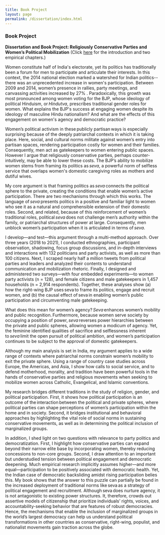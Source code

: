 ```yaml
---
title: Book Project
layout: page
permalink: /dissertation/index.html
---
```


### Book Project


**Dissertation and Book Project: Religiously Conservative Parties and Women’s Political Mobilization** (Click [here](https://www.dropbox.com/s/egzb70nq6751vft/writing_sample_hq_chowdhury.pdf?dl=0) for the introduction and two empirical chapters.)

Women constitute half of India's electorate, yet its politics has traditionally been a forum for men to participate and articulate their interests. In this context, the 2014 national election marked a watershed for Indian politics--there was an unprecedented increase in women's participation. Between 2009 and 2014, women’s presence in rallies, party meetings, and canvassing activities increased by 27% . Paradoxically, this growth was most pronounced among women voting for the BJP, whose ideology of political Hinduism, or _Hindutva_, prescribes traditional gender roles for women. What explains the BJP's success at engaging women despite its ideology of masculine Hindu nationalism? And what are the effects of this engagement on women's agency and democratic practice? 

Women’s political activism in these publicly partisan ways is especially surprising because of the deeply patriarchal contexts in which it is taking place. Here, social, and cultural norms militate against women’s entry into partisan spaces, rendering participation costly for women and their families. Consequently, men act as gatekeepers to women entering public spaces. However I argue that religiously conservative parties, perhaps counter-intuitively, may be able to lower these costs. The BJP’s ability to mobilize women stems from framing its politics as _seva_, a powerful norm of selfless service that overlaps women's domestic caregiving roles as mothers and dutiful wives. 

My core argument is that framing politics as _seva_ connects the political sphere to the private, creating the conditions that enable women’s active participation. There are two mechanisms through which this works. The language of _seva_ presents politics in a positive and familiar light to women who see it as a natural and comprehensible extension of their domestic roles. Second, and related, because of this reinforcement of women’s traditional roles, political _seva_ does not challenge men’s authority within the family, or patriarchal structures of power at large. Consequently, men unblock women’s participation when it is articulated in terms of _seva_.  

I develop—and test—this argument through a multi-method approach. Over three years (2018 to 2021), I conducted ethnographies, participant observation, shadowing, focus group discussions, and in-depth interviews and interactions with 132 politicians and party activists, as well as more than 100 citizens. Next, I scraped nearly half a million tweets from political parties and leaders and analyzed their contents to understand communication and mobilization rhetoric. Finally, I designed and administered two surveys—with four embedded experiments—to women party activists (n = 128), and female citizens and male gatekeepers in 1,457 households (n = 2,914 respondents). Together, these analyses show (a) how the right-wing BJP uses seva to frame its politics, engage and recruit women, and (b) the causal effect of seva in enabling women’s public participation and circumventing male gatekeeping.  

What does this mean for women’s agency? _Seva_ enhances women’s mobility and public recognition. Furthermore, because women serve society by occupying a position of power, _seva_ reverses power hierarchies between the private and public spheres, allowing women a modicum of agency. Yet, the feminine identified qualities of sacrifice and selflessness inherent to _seva_ limit the open pursuit of political ambition, and women’s participation continues to be subject to the approval of domestic gatekeepers. 

Although my main analysis is set in India, my argument applies to a wide range of contexts where patriarchal norms constrain women’s mobility to exit the private sphere. Using a range of country case studies across Europe, the Americas, and Asia, I show how calls to social service, and to defend motherhood, morality, and tradition have been powerful tools in the hands of conservative parties and religious movements when seeking to mobilize women across Catholic, Evangelical, and Islamic conventions. 

My research bridges different traditions in the study of religion, gender, and political participation. First, it shows how political participation is an outcome of the interaction between the political and private spheres, where political parties can shape perceptions of women’s participation within the home and in society. Second, it bridges institutional and behavioral approaches by highlighting the vital role of social norms in sustaining conservative movements, as well as in determining the political inclusion of marginalized groups.  

In addition, I shed light on two questions with relevance to party politics and democratization. First, I highlight how conservative parties can expand beyond their narrow elite base by incorporating women, thereby reducing concessions to non-core groups. Second, I draw attention to an important but understudied tension between political engagement and democratic deepening. Much empirical research implicitly assumes higher—and more equal—participation to be positively associated with democratic health. Yet, the Indian case of democratic backsliding amidst rising participation belies this. My book shows that the answer to this puzzle can partially be found in the increased deployment of traditional norms like seva as a strategy of political engagement and recruitment. Although seva does nurture agency, it is not antagonistic to existing power structures. It, therefore, crowds out assertive models of citizenship that prioritize individuals’ rights, voices, and accountability-seeking behavior that are features of robust democracies. Hence, the mechanisms that enable the inclusion of marginalized groups in the world’s largest democracy can help us understand political transformations in other countries as conservative, right-wing, populist, and nationalist movements gain traction across the globe. 
